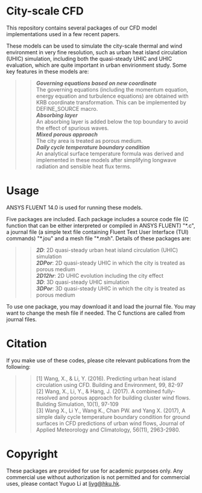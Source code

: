 City-scale CFD
===
This repository contains several packages of our CFD model implementations used in a few recent papers.

These models can be used to simulate the city-scale thermal and wind environment in very fine resolution, such as urban heat island circulation (UHIC) simulation, including both the quasi-steady UHIC and UHIC evaluation, which are quite important in urban envirionment study. Some key features in these models are:
>>***Governing equations based on new coordinate***<br>
The governing equations (including the momentum equation, energy equation and turbulence equations) are obtained with KRB coordinate transformation. This can be implemented by DEFINE_SOURCE macro.<br>
>>***Absorbing layer***<br>
An absorbing layer is added below the top boundary to avoid the effect of spurious waves.<br>
>>***Mixed porous approach***<br>
The city area is treated as porous medium.<br>
>>***Daily cycle temperature boundary condition***<br>
An analytical surface temperature formula was derived and implemented in these models after simplifying longwave radiation and sensible heat flux terms.

Usage
===
ANSYS FLUENT 14.0 is used for running these models.

Five packages are included. Each package includes a source code file (C function that can be either interpreted or compiled in ANSYS FLUENT) "\*.c", a journal file (a simple text file containing Fluent Text User Interface (TUI) commands) "\*.jou" and a mesh file "\*.msh". Details of these packages are:<br>
>>***2D***:     2D quasi-steady urban heat island circulation (UHIC) simulation<br>
>>***2DPor***:  2D quasi-steady UHIC in which the city is treated as porous medium<br>
>>***2D12hr***: 2D UHIC evolution including the city effect<br>
>>***3D***:     3D quasi-steady UHIC simulation<br>
>>***3DPor***:  3D quasi-steady UHIC in which the city is treated as porous medium

To use one package, you may download it and load the journal file. You may want to change the mesh file if needed. The C functions are called from journal files.  

Citation
===
If you make use of these codes, please cite relevant publications from the following:

  >>[1] Wang, X., & Li, Y. (2016). Predicting urban heat island circulation using CFD. Building and Environment, 99, 82-97<br>
  >>[2] Wang, X., Li, Y., & Hang, J. (2017). A combined fully-resolved and porous approach for building cluster wind flows. Building Simulation, 10(1), 97-109<br>
  >>[3] Wang X., Li Y., Wang K., Chan PW. and Yang X. (2017), A simple daily cycle temperature boundary condition for ground surfaces in CFD predictions of urban wind flows, Journal of Applied Meteorology and Climatology, 56(11), 2963-2980.

Copyright
===
These packages are provided for use for academic purposes only. Any commercial use without authorization is not permitted and for commercial uses, please contact Yuguo Li at liyg@hku.hk.

